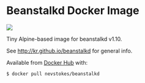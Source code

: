 # Beanstalkd Docker Image

[![](https://images.microbadger.com/badges/image/nevstokes/beanstalkd.svg)](https://microbadger.com/images/nevstokes/beanstalkd "Get your own image badge on microbadger.com")

Tiny Alpine-based image for beanstalkd v1.10.

See http://kr.github.io/beanstalkd for general info.

Available from [Docker Hub](https://hub.docker.com/r/nevstokes/beanstalkd/) with:

    $ docker pull nevstokes/beanstalkd
